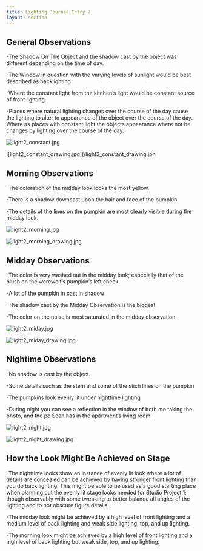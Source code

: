 ```yaml
---
title: Lighting Journal Entry 2
layout: section
---
```




## General Observations

-The Shadow On The Object and the shadow cast by the object was different depending on the time of day. 

-The Window in question with the varying levels of sunlight would be best described as backlighting

-Where the constant light from the kitchen’s light would be constant source of front lighting.

-Places where natural lighting changes over the course of the day cause the lighting to alter to appearance of the object over the course of the day. Where as places with constant light the objects appearance where not be changes by lighting over the course of the day.

![light2_constant.jpg](/light2_constant.jpg)

![light2_constant_drawing.jpg](/light2_constant_drawing.jph




## Morning Observations



-The coloration of the midday look looks the most yellow.

-There is a shadow downcast upon the hair and face of the pumpkin.

-The details of the lines on the pumpkin are most clearly visible during the midday look.






![light2_morning.jpg](/light2_morning.jpg)



![light2_morning_drawing.jpg](/light2_morning_drawing.jpg)



## Midday Observations



-The color is very washed out in the midday look; especially that of the blush on the werewolf’s pumpkin’s left cheek

-A lot of the pumpkin in cast in shadow

-The shadow cast by the Midday Observation is the biggest

-The color on the noise is most saturated in the midday observation.




![light2_miday.jpg](/light2_miday.jpg)



![light2_miday_drawing.jpg](/light2_miday_drawing.jpg)



## Nightime Observations



-No shadow is cast by the object.

-Some details such as the stem and some of the stich lines on the pumpkin

-The pumpkins look evenly lit under nighttime lighting

-During night you can see a reflection in the window of both me taking the photo, and the pc Sean has in the apartment’s living room.



![light2_night.jpg](/light2_night.jpg)



![light2_night_drawing.jpg](/light2_night_drawing.jpg)



## How the Look Might Be Achieved on Stage

-The nighttime looks show an instance of evenly lit look where a lot of details are concealed can be achieved by having stronger front lighting than you do back lighting. This might be able to be used as a good starting place when planning out the evenly lit stage looks needed for Studio Project 1; though observably with some tweaking to better balance all angles of the lighting and to not obscure figure details.

-The midday look might be achieved by a high level of front lighting and a medium level of back lighting and weak side lighting, top, and up lighting.

-The morning look might be achieved by a high level of front lighting and a high level of back lighting but weak side, top, and up lighting.
